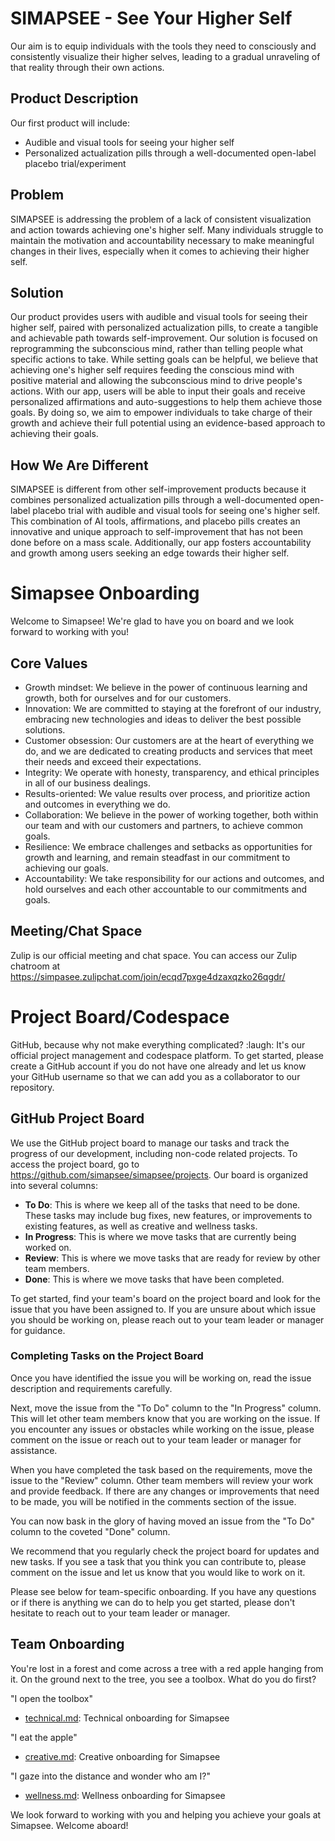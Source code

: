 
# SIMAPSEE - See Your Higher Self

Our aim is to equip individuals with the tools they need to consciously and consistently visualize their higher selves, leading to a gradual unraveling of that reality through their own actions.

## Product Description

Our first product will include:

- Audible and visual tools for seeing your higher self
- Personalized actualization pills through a well-documented open-label placebo trial/experiment

## Problem

SIMAPSEE is addressing the problem of a lack of consistent visualization and action towards achieving one's higher self. Many individuals struggle to maintain the motivation and accountability necessary to make meaningful changes in their lives, especially when it comes to achieving their higher self.

## Solution

Our product provides users with audible and visual tools for seeing their higher self, paired with personalized actualization pills, to create a tangible and achievable path towards self-improvement. Our solution is focused on reprogramming the subconscious mind, rather than telling people what specific actions to take. While setting goals can be helpful, we believe that achieving one's higher self requires feeding the conscious mind with positive material and allowing the subconscious mind to drive people's actions. With our app, users will be able to input their goals and receive personalized affirmations and auto-suggestions to help them achieve those goals. By doing so, we aim to empower individuals to take charge of their growth and achieve their full potential using an evidence-based approach to achieving their goals.

## How We Are Different

SIMAPSEE is different from other self-improvement products because it combines personalized actualization pills through a well-documented open-label placebo trial with audible and visual tools for seeing one's higher self. This combination of AI tools, affirmations, and placebo pills creates an innovative and unique approach to self-improvement that has not been done before on a mass scale. Additionally, our app fosters accountability and growth among users seeking an edge towards their higher self.


# Simapsee Onboarding

Welcome to Simapsee! We're glad to have you on board and we look forward to working with you!

## Core Values
- Growth mindset: We believe in the power of continuous learning and growth, both for ourselves and for our customers.
- Innovation: We are committed to staying at the forefront of our industry, embracing new technologies and ideas to deliver the best possible solutions.
- Customer obsession: Our customers are at the heart of everything we do, and we are dedicated to creating products and services that meet their needs and exceed their expectations.
- Integrity: We operate with honesty, transparency, and ethical principles in all of our business dealings.
- Results-oriented: We value results over process, and prioritize action and outcomes in everything we do.
- Collaboration: We believe in the power of working together, both within our team and with our customers and partners, to achieve common goals.
- Resilience: We embrace challenges and setbacks as opportunities for growth and learning, and remain steadfast in our commitment to achieving our goals.
- Accountability: We take responsibility for our actions and outcomes, and hold ourselves and each other accountable to our commitments and goals.




## Meeting/Chat Space
Zulip is our official meeting and chat space. You can access our Zulip chatroom at https://simpasee.zulipchat.com/join/ecqd7pxge4dzaxqzko26qgdr/

# Project Board/Codespace
GitHub, because why not make everything complicated? :laugh: It's our official project management and codespace platform. To get started, please create a GitHub account if you do not have one already and let us know your GitHub username so that we can add you as a collaborator to our repository.

## GitHub Project Board

We use the GitHub project board to manage our tasks and track the progress of our development, including non-code related projects. To access the project board, go to https://github.com/simapsee/simapsee/projects. Our board is organized into several columns:

- **To Do**: This is where we keep all of the tasks that need to be done. These tasks may include bug fixes, new features, or improvements to existing features, as well as creative and wellness tasks.
- **In Progress**: This is where we move tasks that are currently being worked on.
- **Review**: This is where we move tasks that are ready for review by other team members.
- **Done**: This is where we move tasks that have been completed.

To get started, find your team's board on the project board and look for the issue that you have been assigned to. If you are unsure about which issue you should be working on, please reach out to your team leader or manager for guidance.

### Completing Tasks on the Project Board

Once you have identified the issue you will be working on, read the issue description and requirements carefully. 

Next, move the issue from the "To Do" column to the "In Progress" column. This will let other team members know that you are working on the issue. If you encounter any issues or obstacles while working on the issue, please comment on the issue or reach out to your team leader or manager for assistance.

When you have completed the task based on the requirements, move the issue to the "Review" column. Other team members will review your work and provide feedback. If there are any changes or improvements that need to be made, you will be notified in the comments section of the issue.

You can now bask in the glory of having moved an issue from the "To Do" column to the coveted "Done" column.

We recommend that you regularly check the project board for updates and new tasks. If you see a task that you think you can contribute to, please comment on the issue and let us know that you would like to work on it.

Please see below for team-specific onboarding. If you have any questions or if there is anything we can do to help you get started, please don't hesitate to reach out to your team leader or manager.

## Team Onboarding

You're lost in a forest and come across a tree with a red apple hanging from it. On the ground next to the tree, you see a toolbox. What do you do first?

"I open the toolbox"
- [technical.md](./profile/Technical.md): Technical onboarding for Simapsee

"I eat the apple"
- [creative.md](./profile/Creative.md): Creative onboarding for Simapsee

"I gaze into the distance and wonder who am I?"
- [wellness.md](./profile/Wellness.md): Wellness onboarding for Simapsee


We look forward to working with you and helping you achieve your goals at Simapsee. Welcome aboard!



